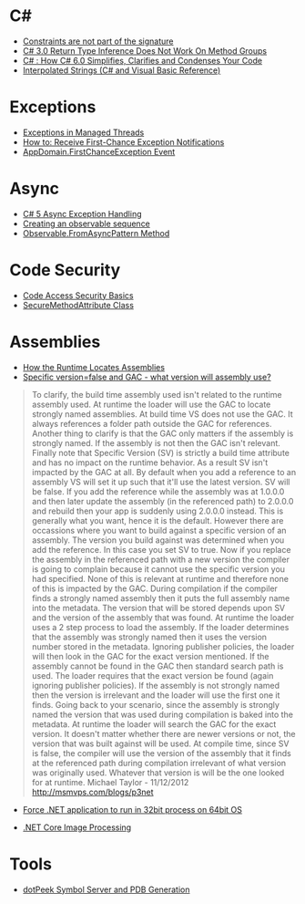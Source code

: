# C#

* [Constraints are not part of the signature](https://blogs.msdn.microsoft.com/ericlippert/2009/12/10/constraints-are-not-part-of-the-signature/)
* [C# 3.0 Return Type Inference Does Not Work On Method Groups](https://blogs.msdn.microsoft.com/ericlippert/2007/11/05/c-3-0-return-type-inference-does-not-work-on-method-groups/)
* [C# : How C# 6.0 Simplifies, Clarifies and Condenses Your Code](https://msdn.microsoft.com/en-us/magazine/dn879355.aspx)
* [Interpolated Strings (C# and Visual Basic Reference)](https://msdn.microsoft.com/en-us/library/dn961160.aspx)

# Exceptions
* [Exceptions in Managed Threads](https://msdn.microsoft.com/en-us/library/ms228965(v=vs.110).aspx)
* [How to: Receive First-Chance Exception Notifications](https://msdn.microsoft.com/en-us/library/dd997368(v=vs.110).aspx)
* [AppDomain.FirstChanceException Event](https://msdn.microsoft.com/en-us/library/system.appdomain.firstchanceexception(v=vs.110).aspx)

# Async
* [C# 5 Async Exception Handling](http://www.interact-sw.co.uk/iangblog/2010/11/01/csharp5-async-exceptions)
* [Creating an observable sequence](http://www.introtorx.com/uat/content/v1.0.10621.0/04_CreatingObservableSequences.html)
* [Observable.FromAsyncPattern Method](https://msdn.microsoft.com/en-us/library/system.reactive.linq.observable.fromasyncpattern(v=vs.103).aspx)

# Code Security
* [Code Access Security Basics](https://msdn.microsoft.com/en-us/library/33tceax8.aspx)
* [SecureMethodAttribute Class](https://msdn.microsoft.com/en-us/library/system.enterpriseservices.securemethodattribute.aspx)

# Assemblies
* [How the Runtime Locates Assemblies](https://msdn.microsoft.com/en-us/library/yx7xezcf(v=vs.110).aspx)
* [Specific version=false and GAC - what version will assembly use?](https://social.msdn.microsoft.com/Forums/en-US/3a344927-c24d-49dc-a025-47c7efc29ddd/specific-versionfalse-and-gac-what-version-will-assembly-use?forum=csharpide)
> To clarify, the build time assembly used isn't related to the runtime assembly used.  At runtime the loader will use the GAC to locate strongly named assemblies.  At build time VS does not use the GAC.  It always references a folder path outside the GAC for references.  Another thing to clarify is that the GAC only matters if the assembly is strongly named.  If the assembly is not then the GAC isn't relevant.  Finally note that Specific Version (SV) is strictly a build time attribute and has no impact on the runtime behavior.  As a result SV isn't impacted by the GAC at all.
> By default when you add a reference to an assembly VS will set it up such that it'll use the latest version.  SV will be false.  If you add the reference while the assembly was at 1.0.0.0 and then later update the assembly (in the referenced path) to 2.0.0.0 and rebuild then your app is suddenly using 2.0.0.0 instead.  This is generally what you want, hence it is the default. 
> However there are occassions where you want to build against a specific version of an assembly.  The version you build against was determined when you add the reference.  In this case you set SV to true.  Now if you replace the assembly in the referenced path with a new version the compiler is going to complain because it cannot use the specific version you had specified.
> None of this is relevant at runtime and therefore none of this is impacted by the GAC.  During compilation if the compiler finds a strongly named assembly then it puts the full assembly name into the metadata.  The version that will be stored depends upon SV and the version of the assembly that was found.  At runtime the loader uses a 2 step process to load the assembly.  If the loader determines that the assembly was strongly named then it uses the version number stored in the metadata.  Ignoring publisher policies, the loader will then look in the GAC for the exact version mentioned.  If the assembly cannot be found in the GAC then standard search path is used.  The loader requires that the exact version be found (again ignoring publisher policies).  If the assembly is not strongly named then the version is irrelevant and the loader will use the first one it finds.
> Going back to your scenario, since the assembly is strongly named the version that was used during compilation is baked into the metadata. At runtime the loader will search the GAC for the exact version.  It doesn't matter whether there are newer versions or not, the version that was built against will be used.  At compile time, since SV is false, the compiler will use the version of the assembly that it finds at the referenced path during compilation irrelevant of what version was originally used.  Whatever that version is will be the one looked for at runtime.
> Michael Taylor - 11/12/2012
> http://msmvps.com/blogs/p3net

* [Force .NET application to run in 32bit process on 64bit OS](https://lostechies.com/gabrielschenker/2009/10/21/force-net-application-to-run-in-32bit-process-on-64bit-os/)

* [.NET Core Image Processing](https://blogs.msdn.microsoft.com/dotnet/2017/01/19/net-core-image-processing/)

# Tools
* [dotPeek Symbol Server and PDB Generation](https://www.jetbrains.com/help/decompiler/2016.1/Symbol_Server_and_PDB_Generation.html)